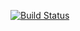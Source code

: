 [![Build Status](https://travis-ci.org/ldrygala/starterkit.svg?branch=master)](https://travis-ci.org/ldrygala/starterkit)
